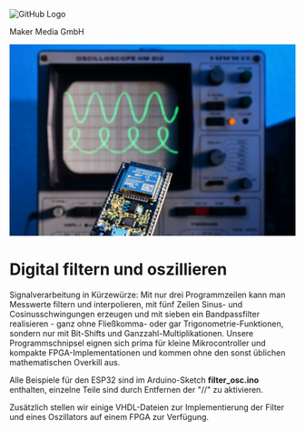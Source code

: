 ![GitHub Logo](http://www.heise.de/make/icons/make_logo.png)

Maker Media GmbH


![Aufmacher](https://github.com/MakeMagazinDE/DigitaleFilter/blob/main/aufm_kl.JPG)

# Digital filtern und oszillieren



Signalverarbeitung in Kürzewürze: Mit nur drei Programmzeilen kann man Messwerte filtern und interpolieren, mit fünf Zeilen Sinus- und Cosinusschwingungen erzeugen und mit sieben ein Bandpassfilter realisieren - ganz ohne Fließkomma- oder gar Trigonometrie-Funktionen, sondern nur mit Bit-Shifts und Ganzzahl-Multiplikationen. Unsere Programmschnipsel eignen sich prima für kleine Mikrocontroller und kompakte FPGA-Implementationen und kommen ohne den sonst üblichen mathematischen Overkill aus.

Alle Beispiele für den ESP32 sind im Arduino-Sketch **filter_osc.ino** enthalten, einzelne Teile sind durch Entfernen der "//" zu aktivieren.

Zusätzlich stellen wir einige VHDL-Dateien zur Implementierung der Filter und eines Oszillators auf einem FPGA zur Verfügung.

